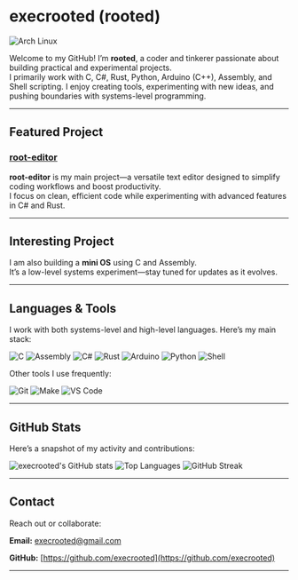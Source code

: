 # execrooted (rooted)
![Arch Linux](https://img.shields.io/badge/Arch_Linux-1793D1?style=for-the-badge&logo=arch-linux&logoColor=white)


Welcome to my GitHub! I’m **rooted**, a coder and tinkerer passionate about building practical and experimental projects.  
I primarily work with C, C#, Rust, Python, Arduino (C++), Assembly, and Shell scripting. I enjoy creating tools, experimenting with new ideas, and pushing boundaries with systems-level programming.

---

## Featured Project

### [root-editor](https://github.com/execrooted/root-editor)

**root-editor** is my main project—a versatile text editor designed to simplify coding workflows and boost productivity.  
I focus on clean, efficient code while experimenting with advanced features in C# and Rust.

---

## Interesting Project

I am also building a **mini OS** using C and Assembly.  
It’s a low-level systems experiment—stay tuned for updates as it evolves.

---

## Languages & Tools

I work with both systems-level and high-level languages. Here’s my main stack:

![C](https://img.shields.io/badge/C-555555?style=for-the-badge&logo=c&logoColor=white)
![Assembly](https://img.shields.io/badge/Assembly-555555?style=for-the-badge&logo=programming&logoColor=white)
![C#](https://img.shields.io/badge/C%23-239120?style=for-the-badge&logo=c-sharp&logoColor=white)
![Rust](https://img.shields.io/badge/Rust-000000?style=for-the-badge&logo=rust&logoColor=white)
![Arduino](https://img.shields.io/badge/Arduino-D22222?style=for-the-badge&logo=arduino&logoColor=white)
![Python](https://img.shields.io/badge/Python-3776AB?style=for-the-badge&logo=python&logoColor=white)
![Shell](https://img.shields.io/badge/Shell-121011?style=for-the-badge&logo=gnu-bash&logoColor=white)

Other tools I use frequently:

![Git](https://img.shields.io/badge/Git-F05032?style=for-the-badge&logo=git&logoColor=white)
![Make](https://img.shields.io/badge/Make-000000?style=for-the-badge&logo=gnu-make&logoColor=white)
![VS Code](https://img.shields.io/badge/VS_Code-007ACC?style=for-the-badge&logo=visual-studio-code&logoColor=white)


---

## GitHub Stats

Here’s a snapshot of my activity and contributions:

![execrooted's GitHub stats](https://github-readme-stats.vercel.app/api?username=execrooted&show_icons=true&theme=radical&count_private=true)
![Top Languages](https://github-readme-stats.vercel.app/api/top-langs/?username=execrooted&layout=compact&theme=radical)
![GitHub Streak](https://github-readme-streak-stats.herokuapp.com/?user=execrooted&theme=radical)

---

## Contact

Reach out or collaborate:

**Email:** execrooted@gmail.com

**GitHub:** [https://github.com/execrooted](https://github.com/execrooted)

---

